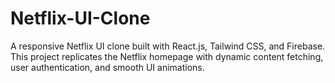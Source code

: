 # Netflix-UI-Clone
A responsive Netflix UI clone built with React.js, Tailwind CSS, and Firebase. This project replicates the Netflix homepage with dynamic content fetching, user authentication, and smooth UI animations.
